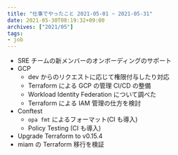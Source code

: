 ```yaml
---
title: "仕事でやったこと 2021-05-01 ~ 2021-05-31"
date: 2021-05-30T08:19:32+09:00
archives: ["2021/05"]
tags:
- job
---
```


* SRE チームの新メンバーのオンボーディングのサポート
* GCP
  * dev からのリクエストに応じて権限付与したり対応
  * Terraform による GCP の管理 CI/CD の整備
  * Workload Identity Federation について調べた
  * Terraform による IAM 管理の仕方を検討
* Conftest
  * `opa fmt` によるフォーマット(CI も導入)
  * Policy Testing (CI も導入)
* Upgrade Terraform to v0.15.4
* miam の Terraform 移行を検証
